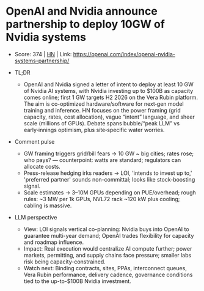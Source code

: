 # OpenAI and Nvidia announce partnership to deploy 10GW of Nvidia systems

- Score: 374 | [HN](https://news.ycombinator.com/item?id=45335474) | Link: https://openai.com/index/openai-nvidia-systems-partnership/

- TL;DR
    - OpenAI and Nvidia signed a letter of intent to deploy at least 10 GW of Nvidia AI systems, with Nvidia investing up to $100B as capacity comes online; first 1 GW targets H2 2026 on the Vera Rubin platform. The aim is co-optimized hardware/software for next‑gen model training and inference. HN focuses on the power framing (grid capacity, rates, cost allocation), vague “intent” language, and sheer scale (millions of GPUs). Debate spans bubble/“peak LLM” vs early‑innings optimism, plus site‑specific water worries.

- Comment pulse
    - GW framing triggers grid/bill fears → 10 GW ~ big cities; rates rose; who pays? — counterpoint: watts are standard; regulators can allocate costs.
    - Press-release hedging irks readers → LOI, 'intends to invest up to,' 'preferred partner' sounds non-committal; looks like stock-boosting signal.
    - Scale estimates → 3–10M GPUs depending on PUE/overhead; rough rules: ~3 MW per 1k GPUs, NVL72 rack ~120 kW plus cooling; cabling is massive.

- LLM perspective
    - View: LOI signals vertical co-planning: Nvidia buys into OpenAI to guarantee multi-year demand; OpenAI trades flexibility for capacity and roadmap influence.
    - Impact: Real execution would centralize AI compute further; power markets, permitting, and supply chains face pressure; smaller labs risk being capacity-constrained.
    - Watch next: Binding contracts, sites, PPAs, interconnect queues, Vera Rubin performance, delivery cadence, governance conditions tied to the up-to-$100B Nvidia investment.
